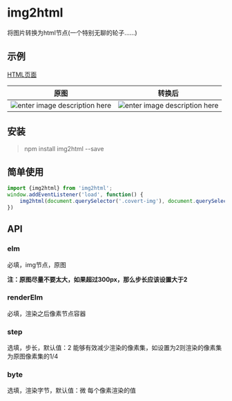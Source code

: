# img2html
将图片转换为html节点(一个特别无聊的轮子......)

## 示例

[HTML页面](http://jayzou.github.io/demo/img2html/)

 原图 | 转换后 
 :--------: | :--------:
 ![enter image description here](http://jayzou.github.io/demo/img2html/test.jpg)    |   ![enter image description here](http://jayzou.github.io/demo/img2html/cover.jpg) 

## 安装
> npm install img2html --save

## 简单使用

```javascript
import {img2html} from 'img2html';
window.addEventListener('load', function() {
    img2html(document.querySelector('.covert-img'), document.querySelector('.covert-html'), 2, "微");
})
```

## API
### elm
必填，img节点，原图

**注：原图尽量不要太大，如果超过300px，那么步长应该设置大于2**

### renderElm
必填，渲染之后像素节点容器

### step
选填，步长，默认值：2
能够有效减少渲染的像素集，如设置为2则渲染的像素集为原图像素集的1/4

### byte
选填，渲染字节，默认值：微
每个像素渲染的值
